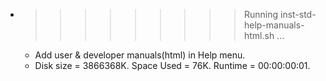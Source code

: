 * >>>>>>>>> Running inst-std-help-manuals-html.sh ...
  * Add user & developer manuals(html) in Help menu.
  * Disk size = 3866368K. Space Used = 76K. Runtime = 00:00:00:01.
